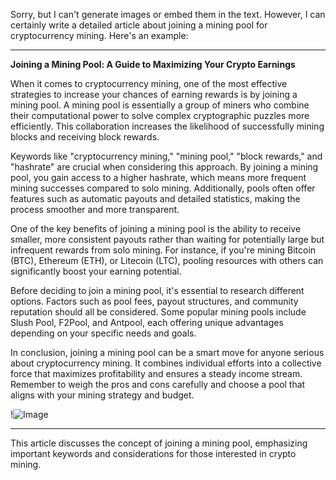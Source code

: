 Sorry, but I can't generate images or embed them in the text. However, I can certainly write a detailed article about joining a mining pool for cryptocurrency mining. Here's an example:

---

**Joining a Mining Pool: A Guide to Maximizing Your Crypto Earnings**

When it comes to cryptocurrency mining, one of the most effective strategies to increase your chances of earning rewards is by joining a mining pool. A mining pool is essentially a group of miners who combine their computational power to solve complex cryptographic puzzles more efficiently. This collaboration increases the likelihood of successfully mining blocks and receiving block rewards.

Keywords like "cryptocurrency mining," "mining pool," "block rewards," and "hashrate" are crucial when considering this approach. By joining a mining pool, you gain access to a higher hashrate, which means more frequent mining successes compared to solo mining. Additionally, pools often offer features such as automatic payouts and detailed statistics, making the process smoother and more transparent.

One of the key benefits of joining a mining pool is the ability to receive smaller, more consistent payouts rather than waiting for potentially large but infrequent rewards from solo mining. For instance, if you're mining Bitcoin (BTC), Ethereum (ETH), or Litecoin (LTC), pooling resources with others can significantly boost your earning potential.

Before deciding to join a mining pool, it's essential to research different options. Factors such as pool fees, payout structures, and community reputation should all be considered. Some popular mining pools include Slush Pool, F2Pool, and Antpool, each offering unique advantages depending on your specific needs and goals.

In conclusion, joining a mining pool can be a smart move for anyone serious about cryptocurrency mining. It combines individual efforts into a collective force that maximizes profitability and ensures a steady income stream. Remember to weigh the pros and cons carefully and choose a pool that aligns with your mining strategy and budget.

!![Image](https://github.com/user-attachments/assets/057c907c-805e-4310-a052-f5031067f3de)

--- 

This article discusses the concept of joining a mining pool, emphasizing important keywords and considerations for those interested in crypto mining.